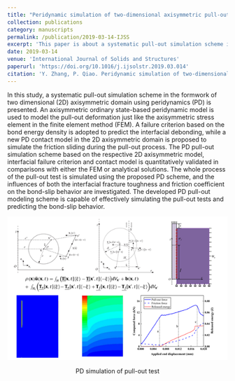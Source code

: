 ```yaml
---
title: "Peridynamic simulation of two-dimensional axisymmetric pull-out tests"
collection: publications
category: manuscripts
permalink: /publication/2019-03-14-IJSS
excerpt: 'This paper is about a systematic pull-out simulation scheme in the formwork of two dimensional (2D) axisymmetric domain using peridynamics (PD).'
date: 2019-03-14
venue: 'International Journal of Solids and Structures'
paperurl: 'https://doi.org/10.1016/j.ijsolstr.2019.03.014'
citation: 'Y. Zhang, P. Qiao. Peridynamic simulation of two-dimensional axisymmetric pull-out tests. Int. J. Solids Struct. 2019, 168, 41.'
---
```


In this study, a systematic pull-out simulation scheme in the formwork of two dimensional (2D) axisymmetric domain using peridynamics (PD) is presented. An axisymmetric ordinary state-based peridynamic model is used to model the pull-out deformation just like the axisymmetric stress element in the finite element method (FEM). A failure criterion based on the bond energy density is adopted to predict the interfacial debonding, while a new PD contact model in the 2D axisymmetric domain is proposed to simulate the friction sliding during the pull-out process. The PD pull-out simulation scheme based on the respective 2D axisymmetric model, interfacial failure criterion and contact model is quantitatively validated in comparisons with either the FEM or analytical solutions. The whole process of the pull-out test is simulated using the proposed PD scheme, and the influences of both the interfacial fracture toughness and friction coefficient on the bond-slip behavior are investigated. The developed PD pull-out modeling scheme is capable of effectively simulating the pull-out tests and predicting the bond-slip behavior.
<br>
<p align="center">
  <img src="/images/2019-03-14-IJSS-p1.png">
</p>
<center>PD simulation of pull-out test</center>
<br>

